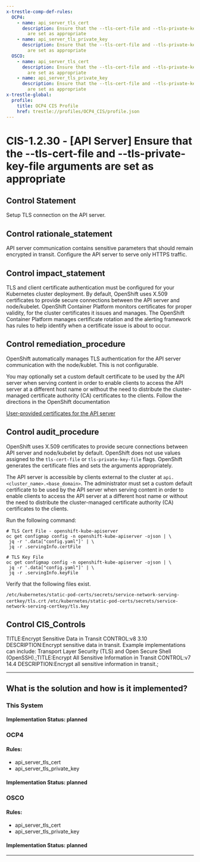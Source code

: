 ```yaml
---
x-trestle-comp-def-rules:
  OCP4:
    - name: api_server_tls_cert
      description: Ensure that the --tls-cert-file and --tls-private-key-file arguments
        are set as appropriate
    - name: api_server_tls_private_key
      description: Ensure that the --tls-cert-file and --tls-private-key-file arguments
        are set as appropriate
  OSCO:
    - name: api_server_tls_cert
      description: Ensure that the --tls-cert-file and --tls-private-key-file arguments
        are set as appropriate
    - name: api_server_tls_private_key
      description: Ensure that the --tls-cert-file and --tls-private-key-file arguments
        are set as appropriate
x-trestle-global:
  profile:
    title: OCP4 CIS Profile
    href: trestle://profiles/OCP4_CIS/profile.json
---
```


# CIS-1.2.30 - \[API Server\] Ensure that the --tls-cert-file and --tls-private-key-file arguments are set as appropriate

## Control Statement

Setup TLS connection on the API server.

## Control rationale_statement

API server communication contains sensitive parameters that should remain encrypted in transit. Configure the API server to serve only HTTPS traffic.

## Control impact_statement

TLS and client certificate authentication must be configured for your Kubernetes cluster deployment. By default, OpenShift uses X.509 certificates to provide secure connections between the API server and node/kubelet. OpenShift Container Platform monitors certificates for proper validity, for the cluster certificates it issues and manages. The OpenShift Container Platform manages certificate rotation and the alerting framework has rules to help identify when a certificate issue is about to occur.

## Control remediation_procedure

OpenShift automatically manages TLS authentication for the API server communication with the node/kublet. This is not configurable. 

You may optionally set a custom default certificate to be used by the API server when serving content in order to enable clients to access the API server at a different host name or without the need to distribute the cluster-managed certificate authority (CA) certificates to the clients. Follow the directions in the OpenShift documentation

[User-provided certificates for the API server](
https://docs.openshift.com/container-platform/4.5/security/certificate-types-descriptions.html#user-provided-certificates-for-the-api-server_ocp-certificates)

## Control audit_procedure

OpenShift uses X.509 certificates to provide secure connections between API server and node/kubelet by default. OpenShift does not use values assigned to the `tls-cert-file` or `tls-private-key-file` flags. OpenShift generates the certificate files and sets the arguments appropriately. 

The API server is accessible by clients external to the cluster at `api.<cluster_name>.<base_domain>`. The administrator must set a custom default certificate to be used by the API server when serving content in order to enable clients to access the API server at a different host name or without the need to distribute the cluster-managed certificate authority (CA) certificates to the clients. 

Run the following command:

```
# TLS Cert File - openshift-kube-apiserver
oc get configmap config -n openshift-kube-apiserver -ojson | \
 jq -r '.data["config.yaml"]' | \
 jq -r .servingInfo.certFile

# TLS Key File
oc get configmap config -n openshift-kube-apiserver -ojson | \
 jq -r '.data["config.yaml"]' | \
 jq -r .servingInfo.keyFile
```

Verify that the following files exist.

`/etc/kubernetes/static-pod-certs/secrets/service-network-serving-certkey/tls.crt` 
`/etc/kubernetes/static-pod-certs/secrets/service-network-serving-certkey/tls.key`

## Control CIS_Controls

TITLE:Encrypt Sensitive Data in Transit CONTROL:v8 3.10 DESCRIPTION:Encrypt sensitive data in transit. Example implementations can include: Transport Layer Security (TLS) and Open Secure Shell (OpenSSH).;TITLE:Encrypt All Sensitive Information in Transit CONTROL:v7 14.4 DESCRIPTION:Encrypt all sensitive information in transit.;

______________________________________________________________________

## What is the solution and how is it implemented?

<!-- For implementation status enter one of: implemented, partial, planned, alternative, not-applicable -->

<!-- Note that the list of rules under ### Rules: is read-only and changes will not be captured after assembly to JSON -->

### This System

<!-- Add implementation prose for the main This System component for control: CIS-1.2.30 -->

#### Implementation Status: planned

### OCP4

<!-- Add control implementation description here for control: CIS-1.2.30 -->

#### Rules:

  - api_server_tls_cert
  - api_server_tls_private_key

#### Implementation Status: planned

### OSCO

<!-- Add control implementation description here for control: CIS-1.2.30 -->

#### Rules:

  - api_server_tls_cert
  - api_server_tls_private_key

#### Implementation Status: planned

______________________________________________________________________
